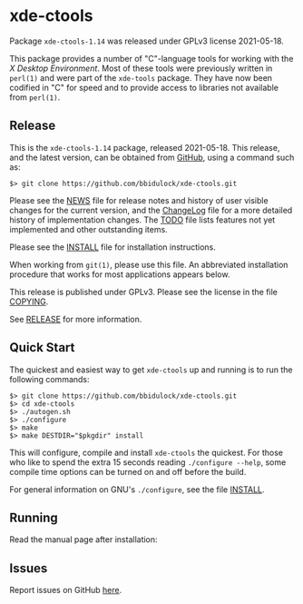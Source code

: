 [xde-ctools -- read me first file.  2021-05-18]: #

xde-ctools
===============

Package `xde-ctools-1.14` was released under GPLv3 license 2021-05-18.

This package provides a number of "C"-language tools for working with
the _X Desktop Environment_.  Most of these tools were previously
written in `perl(1)` and were part of the `xde-tools` package.  They
have now been codified in "C" for speed and to provide access to
libraries not available from `perl(1)`.


Release
-------

This is the `xde-ctools-1.14` package, released 2021-05-18.  This
release, and the latest version, can be obtained from [GitHub][1], using
a command such as:

    $> git clone https://github.com/bbidulock/xde-ctools.git

Please see the [NEWS][3] file for release notes and history of user
visible changes for the current version, and the [ChangeLog][4] file for
a more detailed history of implementation changes.  The [TODO][5] file
lists features not yet implemented and other outstanding items.

Please see the [INSTALL][7] file for installation instructions.

When working from `git(1)`, please use this file.  An abbreviated
installation procedure that works for most applications appears below.

This release is published under GPLv3.  Please see the license in the
file [COPYING][9].

See [RELEASE](RELEASE.html) for more information.


Quick Start
-----------

The quickest and easiest way to get `xde-ctools` up and running is to run
the following commands:

    $> git clone https://github.com/bbidulock/xde-ctools.git
    $> cd xde-ctools
    $> ./autogen.sh
    $> ./configure
    $> make
    $> make DESTDIR="$pkgdir" install

This will configure, compile and install `xde-ctools` the quickest.  For
those who like to spend the extra 15 seconds reading `./configure
--help`, some compile time options can be turned on and off before the
build.

For general information on GNU's `./configure`, see the file
[INSTALL][7].


Running
-------

Read the manual page after installation:


Issues
------

Report issues on GitHub [here][2].



[1]: https://github.com/bbidulock/xde-ctools
[2]: https://github.com/bbidulock/xde-ctools/issues
[3]: https://github.com/bbidulock/xde-ctools/blob/1.14/NEWS
[4]: https://github.com/bbidulock/xde-ctools/blob/1.14/ChangeLog
[5]: https://github.com/bbidulock/xde-ctools/blob/1.14/TODO
[6]: https://github.com/bbidulock/xde-ctools/blob/1.14/COMPLIANCE
[7]: https://github.com/bbidulock/xde-ctools/blob/1.14/INSTALL
[8]: https://github.com/bbidulock/xde-ctools/blob/1.14/LICENSE
[9]: https://github.com/bbidulock/xde-ctools/blob/1.14/COPYING

[ vim: set ft=markdown sw=4 tw=72 nocin nosi fo+=tcqlorn spell: ]: #
